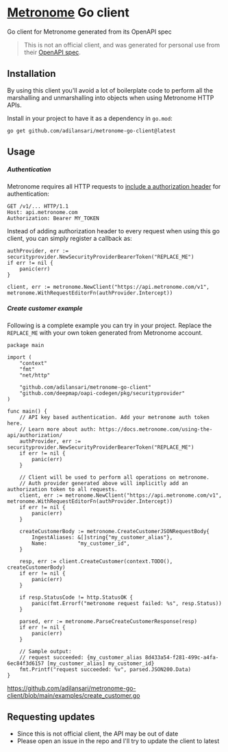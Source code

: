 # [Metronome](https://docs.metronome.com/api/) Go client
Go client for Metronome generated from its OpenAPI spec

> This is not an official client, and was generated for personal use from their [OpenAPI spec](https://docs.metronome.com/api/).

## Installation

By using this client you'll avoid a lot of boilerplate code to perform all the 
marshalling and unmarshalling into objects when using Metronome HTTP APIs.

Install in your project to have it as a dependency in `go.mod`:
```shell
go get github.com/adilansari/metronome-go-client@latest
```

## Usage

##### Authentication

Metronome requires all HTTP requests to [include a authorization header](https://docs.metronome.com/using-the-api/authorization/)
for authentication:

```shell
GET /v1/... HTTP/1.1
Host: api.metronome.com
Authorization: Bearer MY_TOKEN
```

Instead of adding authorization header to every request when using this go client, you can
simply register a callback as:

```golang
authProvider, err := securityprovider.NewSecurityProviderBearerToken("REPLACE_ME")
if err != nil {
	panic(err)
}

client, err := metronome.NewClient("https://api.metronome.com/v1", metronome.WithRequestEditorFn(authProvider.Intercept))
```

##### Create customer example

Following is a complete example you can try in your project. Replace the `REPLACE_ME` with your
own token generated from Metronome account.

```golang
package main

import (
	"context"
	"fmt"
	"net/http"

	"github.com/adilansari/metronome-go-client"
	"github.com/deepmap/oapi-codegen/pkg/securityprovider"
)

func main() {
	// API key based authentication. Add your metronome auth token here.
	// Learn more about auth: https://docs.metronome.com/using-the-api/authorization/
	authProvider, err := securityprovider.NewSecurityProviderBearerToken("REPLACE_ME")
	if err != nil {
		panic(err)
	}

	// Client will be used to perform all operations on metronome.
	// Auth provider generated above will implicitly add an authorization token to all requests.
	client, err := metronome.NewClient("https://api.metronome.com/v1", metronome.WithRequestEditorFn(authProvider.Intercept))
	if err != nil {
		panic(err)
	}

	createCustomerBody := metronome.CreateCustomerJSONRequestBody{
		IngestAliases: &[]string{"my_customer_alias"},
		Name:          "my_customer_id",
	}

	resp, err := client.CreateCustomer(context.TODO(), createCustomerBody)
	if err != nil {
		panic(err)
	}

	if resp.StatusCode != http.StatusOK {
		panic(fmt.Errorf("metronome request failed: %s", resp.Status))
	}

	parsed, err := metronome.ParseCreateCustomerResponse(resp)
	if err != nil {
		panic(err)
	}

	// Sample output:
	// request succeeded: {my_customer_alias 8d433a54-f281-499c-a4fa-6ec84f3d6157 [my_customer_alias] my_customer_id}
	fmt.Printf("request succeeded: %v", parsed.JSON200.Data)
}

```

https://github.com/adilansari/metronome-go-client/blob/main/examples/create_customer.go


## Requesting updates
- Since this is not official client, the API may be out of date
- Please open an issue in the repo and I'll try to update the client to latest


